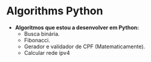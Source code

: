 # Algorithms Python
- **Algoritmos que estou a desenvolver em Python:**
  - Busca binária.
  - Fibonacci.
  - Gerador e validador de CPF (Matematicamente).
  - Calcular rede ipv4
